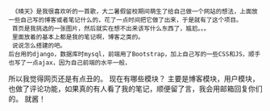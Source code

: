      《晴天》是我很喜欢听的一首歌，大二暑假留校期间萌生了给自己做一个网站的想法，上面放一些自己写的博客或者笔记什么的，花了一点时间把它做了出来，于是就有了这个项目。   
     首页是我挑选的一张图片，然后就实在想不出来该写什么东西了，尴尬。。。   
     里面放着的基本上都是我的笔记啊，博客之类的。   
     说说怎么搭建的吧。
    后台用的django，数据库时mysql，前端用了Bootstrap，加上自己写的一些CSS和JS，顺手也写了一点ajax，因为自己前端的水平一般，
所以我觉得网页还是有点丑的。
    现在有哪些模块？
    主要是博客模块，用户模块，也做了评论功能，如果真的有人看了我的笔记，顺便留了言，我会用邮箱回复你们的。
   就酱！

